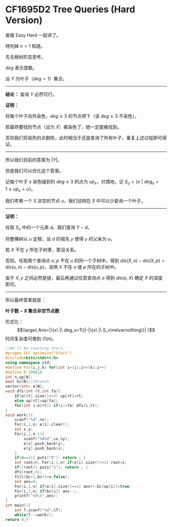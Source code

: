 # CF1695D2 Tree Queries (Hard Version)

直接 Easy Hard 一起讲了。

特判掉 $n=1$ 和链。

先无根树形态思考。

$deg$ 表示度数。

设 $Y$ 为叶子（$deg=1$）集合。

* * *

**结论：** 查询 $Y$ 必然可行。

**证明：**

将每个叶子向外染色，$deg\ge 3$ 的节点停下（该 $deg\ge3$ 不染色）。

若最终要找的节点（设为 $X$）被染色了，她一定能被找到。

否则我们将染色的点删除，此时相当于还是查询了所有叶子，重复上述过程即可得证。

* * *

所以我们目前的答案为 $|Y|$。

但是我们可以优化这个答案。

记每个叶子 $x$ 染色碰到的 $deg\ge3$ 的点为 $up_x$，对偶地，记 $S_u=\{x\ |\ deg_x=1\ \land\ up_x=u\}$。

我们考察一个 $S$ 非空的节点 $u$，我们证明在 $S$ 中可以少查询一个叶子。

* * *

**证明：**

任取 $S_u$ 中的一个元素 $d$。我们查询 $Y-d$。

将整棵树以 $u$ 定根，设 $d$ 的祖先 $y$ 使得 $y$ 的父亲为 $u$。

若 $X$ 不在 $y$ 所在子树里，那没关系。

否则，任取两个查询点 $o,p$ 不在 $u$ 的同一个子树中，得到 $dis(X,o)-dis(X,p)=dis(u,o)-dis(u,p)$，说明 $X$ 不在 $o$ 或 $p$ 所在的子树中。

由于 $X,y$ 之间必然是链，最后再通过任意查询点 $o$ 得到 $dis(o,X)$ 确定 $X$ 的深度即可。

* * *

所以最终答案就是：

**叶子数 $-\ S$ 集合非空节点数**

形式化：
$$\large{
Ans=|\{x\ |\ deg_x=1\}|-|\{x\ |\ S_x\ne\varnothing\}|
}$$
时间复杂度可做到 $O(n)$。

```cpp
//We'll be counting stars.
#pragma GCC optimize("Ofast")
#include<bits/stdc++.h>
using namespace std;
#define For(i,j,k) for(int i=(j);i<=(k);i++)
#define N 200010
int n,up[N];
bool bc[N];//branch
vector<int> e[N];
void dfs(int rt,int fa){
	if(e[rt].size()>=3) up[rt]=rt;
	else up[rt]=up[fa];
	for(int i:e[rt]) if(i!=fa) dfs(i,rt);
}
void work(){
	scanf("%d",&n);
	For(i,1,n) e[i].clear();
	int x,y;
	For(i,1,n-1){
		scanf("%d%d",&x,&y);
		e[x].push_back(y);
		e[y].push_back(x);
	}
	if(n==1){ puts("0"); return ; }
	int root=0; For(i,1,n) if(e[i].size()>=3) root=i;
	if(!root){ puts("1"); return ; }
	dfs(root,0);
	fill(bc+1,bc+1+n,false);
	int ans=0;
	For(i,1,n) if(e[i].size()==1) ans++,bc[up[i]]=true;
	For(i,1,n) if(bc[i]) ans--;
	printf("%d\n",ans);
}
int main(){
	int T;scanf("%d",&T);
	while(T--)work(); 
return 0;}
```